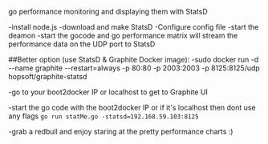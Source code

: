 go performance monitoring and displaying them with StatsD

-install node.js
-download and make StatsD
-Configure config file
-start the deamon
-start the gocode and go performance matrix will stream the performance data on the UDP port to StatsD

##Better option (use StatsD & Graphite Docker image):
-sudo docker run -d --name graphite --restart=always -p 80:80 -p 2003:2003 -p 8125:8125/udp hopsoft/graphite-statsd

-go to your boot2docker IP or localhost to get to Graphite UI

-start the go code with the boot2docker IP or if it's localhost then dont use any flags 
```go run statMe.go -statsd=192.168.59.103:8125```

-grab a redbull and enjoy staring at the pretty performance charts :)
